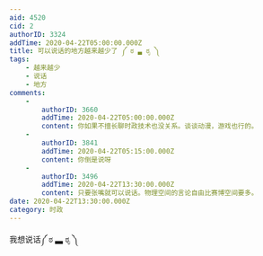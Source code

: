```yaml
---
aid: 4520
cid: 2
authorID: 3324
addTime: 2020-04-22T05:00:00.000Z
title: 可以说话的地方越来越少了 ༼ ಠ ▃ ಠೃ ༽
tags:
    - 越来越少
    - 说话
    - 地方
comments:
    -
        authorID: 3660
        addTime: 2020-04-22T05:00:00.000Z
        content: 你如果不擅长聊时政技术也没关系。谈谈动漫，游戏也行的。
    -
        authorID: 3841
        addTime: 2020-04-22T05:15:00.000Z
        content: 你倒是说呀
    -
        authorID: 3496
        addTime: 2020-04-22T13:30:00.000Z
        content: 只要张嘴就可以说话。物理空间的言论自由比赛博空间要多。
date: 2020-04-22T13:30:00.000Z
category: 时政
---
```


我想说话༼ ಠ ▃ ಠೃ ༽
